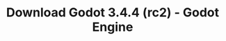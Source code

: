 ---
# Generated by /scripts/js/download_archive_generator !!! do not edit by hand !!!
title: 'Download Godot 3.4.4 (rc2) - Godot Engine'
type: 'download/archive'
name: '3.4.4'
flavor: 'rc2'
release_date: '2022-03-16T03:00:00-00:00'
release_notes: '/article/release-candidate-godot-3-4-4-rc-2/'
links:
  android.apk:
    name: 'android.apk'
    title: 'Android'
    caption: 'Universal APK (ARM64 + ARMv7 + x86_64 + x86)'
    tags:
      - 'APK download'
      - 'ARM64/v7'
      - 'x86 (64 & 32 bit)'
    hosts:
      github_builds:
        regular: 'https://github.com/godotengine/godot-builds/releases/download/3.4.4-rc2/Godot_v3.4.4-rc2_android_editor.apk'
        mono: '#'
      github:
        regular: 'https://github.com/godotengine/godot/releases/download/3.4.4-rc2/Godot_v3.4.4-rc2_android_editor.apk'
        mono: '#'
  macos.universal:
    name: 'macos.universal'
    title: 'macOS'
    caption: 'Universal (x86_64 + Apple Silicon)'
    tags:
      - 'Intel/Apple Silicon'
      - '64 bit'
    hosts:
      github_builds:
        regular: 'https://github.com/godotengine/godot-builds/releases/download/3.4.4-rc2/Godot_v3.4.4-rc2_osx.universal.zip'
        mono: 'https://github.com/godotengine/godot-builds/releases/download/3.4.4-rc2/Godot_v3.4.4-rc2_mono_osx.universal.zip'
      github:
        regular: 'https://github.com/godotengine/godot/releases/download/3.4.4-rc2/Godot_v3.4.4-rc2_osx.universal.zip'
        mono: 'https://github.com/godotengine/godot/releases/download/3.4.4-rc2/Godot_v3.4.4-rc2_mono_osx.universal.zip'
  windows.64:
    name: 'windows.64'
    title: 'Windows'
    caption: 'Standard (x86_64)'
    tags:
      - '64 bit'
    hosts:
      github_builds:
        regular: 'https://github.com/godotengine/godot-builds/releases/download/3.4.4-rc2/Godot_v3.4.4-rc2_win64.exe.zip'
        mono: 'https://github.com/godotengine/godot-builds/releases/download/3.4.4-rc2/Godot_v3.4.4-rc2_mono_win64.zip'
      github:
        regular: 'https://github.com/godotengine/godot/releases/download/3.4.4-rc2/Godot_v3.4.4-rc2_win64.exe.zip'
        mono: 'https://github.com/godotengine/godot/releases/download/3.4.4-rc2/Godot_v3.4.4-rc2_mono_win64.zip'
  linux_server.headless.64:
    name: 'linux_server.headless.64'
    title: 'Linux Server'
    caption: 'Headless (x86_64)'
    tags:
      - '64 bit'
      - 'Headless'
    hosts:
      github_builds:
        regular: 'https://github.com/godotengine/godot-builds/releases/download/3.4.4-rc2/Godot_v3.4.4-rc2_linux_headless.64.zip'
        mono: 'https://github.com/godotengine/godot-builds/releases/download/3.4.4-rc2/Godot_v3.4.4-rc2_mono_linux_headless_64.zip'
      github:
        regular: 'https://github.com/godotengine/godot/releases/download/3.4.4-rc2/Godot_v3.4.4-rc2_linux_headless.64.zip'
        mono: 'https://github.com/godotengine/godot/releases/download/3.4.4-rc2/Godot_v3.4.4-rc2_mono_linux_headless_64.zip'
  web:
    name: 'web'
    title: 'Web editor'
    caption: ''
    tags:
      - 'Self-hosted'
      - 'Cross-platform'
    hosts:
      github_builds:
        regular: 'https://github.com/godotengine/godot-builds/releases/download/3.4.4-rc2/Godot_v3.4.4-rc2_web_editor.zip'
        mono: '#'
      github:
        regular: 'https://github.com/godotengine/godot/releases/download/3.4.4-rc2/Godot_v3.4.4-rc2_web_editor.zip'
        mono: '#'
  linux.64:
    name: 'linux.64'
    title: 'Linux'
    caption: 'Standard (x86_64)'
    tags:
      - '64 bit'
    hosts:
      github_builds:
        regular: 'https://github.com/godotengine/godot-builds/releases/download/3.4.4-rc2/Godot_v3.4.4-rc2_x11.64.zip'
        mono: 'https://github.com/godotengine/godot-builds/releases/download/3.4.4-rc2/Godot_v3.4.4-rc2_mono_x11_64.zip'
      github:
        regular: 'https://github.com/godotengine/godot/releases/download/3.4.4-rc2/Godot_v3.4.4-rc2_x11.64.zip'
        mono: 'https://github.com/godotengine/godot/releases/download/3.4.4-rc2/Godot_v3.4.4-rc2_mono_x11_64.zip'
  linux.32:
    name: 'linux.32'
    title: 'Linux'
    caption: 'Standard (x86)'
    tags:
      - '32 bit'
    hosts:
      github_builds:
        regular: 'https://github.com/godotengine/godot-builds/releases/download/3.4.4-rc2/Godot_v3.4.4-rc2_x11.32.zip'
        mono: 'https://github.com/godotengine/godot-builds/releases/download/3.4.4-rc2/Godot_v3.4.4-rc2_mono_x11_32.zip'
      github:
        regular: 'https://github.com/godotengine/godot/releases/download/3.4.4-rc2/Godot_v3.4.4-rc2_x11.32.zip'
        mono: 'https://github.com/godotengine/godot/releases/download/3.4.4-rc2/Godot_v3.4.4-rc2_mono_x11_32.zip'
  windows.32:
    name: 'windows.32'
    title: 'Windows'
    caption: 'Standard (x86)'
    tags:
      - '32 bit'
    hosts:
      github_builds:
        regular: 'https://github.com/godotengine/godot-builds/releases/download/3.4.4-rc2/Godot_v3.4.4-rc2_win32.exe.zip'
        mono: 'https://github.com/godotengine/godot-builds/releases/download/3.4.4-rc2/Godot_v3.4.4-rc2_mono_win32.zip'
      github:
        regular: 'https://github.com/godotengine/godot/releases/download/3.4.4-rc2/Godot_v3.4.4-rc2_win32.exe.zip'
        mono: 'https://github.com/godotengine/godot/releases/download/3.4.4-rc2/Godot_v3.4.4-rc2_mono_win32.zip'
  linux_server.64:
    name: 'linux_server.64'
    title: 'Linux Server'
    caption: 'Standard (x86_64)'
    tags:
      - '64 bit'
    hosts:
      github_builds:
        regular: 'https://github.com/godotengine/godot-builds/releases/download/3.4.4-rc2/Godot_v3.4.4-rc2_linux_server.64.zip'
        mono: 'https://github.com/godotengine/godot-builds/releases/download/3.4.4-rc2/Godot_v3.4.4-rc2_mono_linux_server_64.zip'
      github:
        regular: 'https://github.com/godotengine/godot/releases/download/3.4.4-rc2/Godot_v3.4.4-rc2_linux_server.64.zip'
        mono: 'https://github.com/godotengine/godot/releases/download/3.4.4-rc2/Godot_v3.4.4-rc2_mono_linux_server_64.zip'
  aar_library:
    name: 'aar_library'
    title: 'AAR library'
    caption: ''
    tags:
      - 'Android plugins'
      - 'Java'
      - 'Kotlin'
    hosts:
      github_builds:
        regular: 'https://github.com/godotengine/godot-builds/releases/download/3.4.4-rc2/godot-lib.3.4.4.rc2.release.aar'
        mono: 'https://github.com/godotengine/godot-builds/releases/download/3.4.4-rc2/godot-lib.3.4.4.rc2.mono.release.aar'
      github:
        regular: 'https://github.com/godotengine/godot/releases/download/3.4.4-rc2/godot-lib.3.4.4.rc2.release.aar'
        mono: 'https://github.com/godotengine/godot/releases/download/3.4.4-rc2/godot-lib.3.4.4.rc2.mono.release.aar'
  templates:
    name: 'templates'
    title: 'Export templates'
    caption: ''
    tags:
      - 'Used to export your games to all supported platforms'
    hosts:
      github_builds:
        regular: 'https://github.com/godotengine/godot-builds/releases/download/3.4.4-rc2/Godot_v3.4.4-rc2_export_templates.tpz'
        mono: 'https://github.com/godotengine/godot-builds/releases/download/3.4.4-rc2/Godot_v3.4.4-rc2_mono_export_templates.tpz'
      github:
        regular: 'https://github.com/godotengine/godot/releases/download/3.4.4-rc2/Godot_v3.4.4-rc2_export_templates.tpz'
        mono: 'https://github.com/godotengine/godot/releases/download/3.4.4-rc2/Godot_v3.4.4-rc2_mono_export_templates.tpz'
primaryPlatforms:
  - 'android.apk'
  - 'macos.universal'
  - 'windows.64'
  - 'linux_server.headless.64'
  - 'web'
  - 'templates'
---